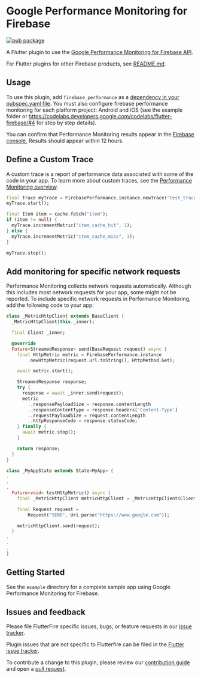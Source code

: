# Google Performance Monitoring for Firebase

[![pub package](https://img.shields.io/pub/v/firebase_performance.svg)](https://pub.dev/packages/firebase_performance)

A Flutter plugin to use the [Google Performance Monitoring for Firebase API](https://firebase.google.com/docs/perf-mon/).

For Flutter plugins for other Firebase products, see [README.md](https://github.com/FirebaseExtended/flutterfire/blob/master/README.md).

## Usage

To use this plugin, add `firebase_performance` as a [dependency in your pubspec.yaml file](https://flutter.io/platform-plugins/). You must also configure firebase performance monitoring for each platform project: Android and iOS (see the example folder or https://codelabs.developers.google.com/codelabs/flutter-firebase/#4 for step by step details).

You can confirm that Performance Monitoring results appear in the [Firebase console.](https://console.firebase.google.com/) Results should appear within 12 hours.

## Define a Custom Trace

A custom trace is a report of performance data associated with some of the code in your app. To learn more about custom traces, see the [Performance Monitoring overview](https://firebase.google.com/docs/perf-mon/#how_does_it_work).

```dart
final Trace myTrace = FirebasePerformance.instance.newTrace("test_trace");
myTrace.start();

final Item item = cache.fetch("item");
if (item != null) {
  myTrace.incrementMetric("item_cache_hit", 1);
} else {
  myTrace.incrementMetric("item_cache_miss", 1);
}

myTrace.stop();
```

## Add monitoring for specific network requests

Performance Monitoring collects network requests automatically. Although this includes most network requests for your app, some might not be reported. To include specific network requests in Performance Monitoring, add the following code to your app:

```dart
class _MetricHttpClient extends BaseClient {
  _MetricHttpClient(this._inner);

  final Client _inner;

  @override
  Future<StreamedResponse> send(BaseRequest request) async {
    final HttpMetric metric = FirebasePerformance.instance
        .newHttpMetric(request.url.toString(), HttpMethod.Get);

    await metric.start();

    StreamedResponse response;
    try {
      response = await _inner.send(request);
      metric
        ..responsePayloadSize = response.contentLength
        ..responseContentType = response.headers['Content-Type']
        ..requestPayloadSize = request.contentLength
        ..httpResponseCode = response.statusCode;
    } finally {
      await metric.stop();
    }

    return response;
  }
}

class _MyAppState extends State<MyApp> {
.
.
.
  Future<void> testHttpMetric() async {
    final _MetricHttpClient metricHttpClient = _MetricHttpClient(Client());

    final Request request =
        Request("SEND", Uri.parse("https://www.google.com"));

    metricHttpClient.send(request);
  }
.
.
.
}
```

## Getting Started

See the `example` directory for a complete sample app using Google Performance Monitoring for Firebase.

## Issues and feedback

Please file FlutterFire specific issues, bugs, or feature requests in our [issue tracker](https://github.com/FirebaseExtended/flutterfire/issues/new).

Plugin issues that are not specific to Flutterfire can be filed in the [Flutter issue tracker](https://github.com/flutter/flutter/issues/new).

To contribute a change to this plugin,
please review our [contribution guide](https://github.com/FirebaseExtended/flutterfire/blob/master/CONTRIBUTING.md)
and open a [pull request](https://github.com/FirebaseExtended/flutterfire/pulls).
